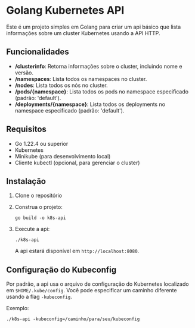 # Golang Kubernetes API

Este é um projeto simples em Golang para criar um api básico que lista informações sobre um cluster Kubernetes usando a API HTTP.

## Funcionalidades

- **/clusterinfo**: Retorna informações sobre o cluster, incluindo nome e versão.
- **/namespaces**: Lista todos os namespaces no cluster.
- **/nodes**: Lista todos os nós no cluster.
- **/pods/{namespace}**: Lista todos os pods no namespace especificado (padrão: 'default').
- **/deployments/{namespace}**: Lista todos os deployments no namespace especificado (padrão: 'default').

## Requisitos

- Go 1.22.4 ou superior
- Kubernetes
- Minikube (para desenvolvimento local)
- Cliente kubectl (opcional, para gerenciar o cluster)

## Instalação

1. Clone o repositório


2. Construa o projeto:

   ```
   go build -o k8s-api
   ```

3. Execute a api:

   ```
   ./k8s-api
   ```

   A api estará disponível em `http://localhost:8080`.

## Configuração do Kubeconfig

Por padrão, a api usa o arquivo de configuração do Kubernetes localizado em `$HOME/.kube/config`. Você pode especificar um caminho diferente usando a flag `-kubeconfig`.

Exemplo:

```
./k8s-api -kubeconfig=/caminho/para/seu/kubeconfig
```

